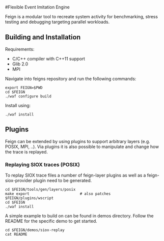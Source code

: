 #Flexible Event Imitation Engine

Feign is a modular tool to recreate system activity for benchmarking, stress testing
and debugging targeting parallel workloads.


## Building and Installation

Requirements:

* C/C++ compiler with C++11 support
* Glib 2.0
* MPI

Navigate into feigns repository and run the following commands:

	export FEIGN=$PWD
    cd $FEIGN
    ./waf configure build

Install using:

    ./waf install


## Plugins

Feign can be extended by using plugins to support arbitrary layers (e.g. POSIX,
MPI, ..). Via plugins it is also possible to manipulate and change how the trace
is replayed.

### Replaying SIOX traces (POSIX)

To replay SIOX trace files a number of feign-layer plugins as well as a
feign-siox-provider plugin need to be generated.

	cd $FEIGN/tools/gen/layers/posix
	make export                       # also patches $FEIGN/plugins/wscript
	cd $FEIGN
	./waf install

A simple example to build on can be found in demos directory. Follow the README
for the specific demo to get started.

    cd $FEIGN/demos/siox-replay
    cat README



